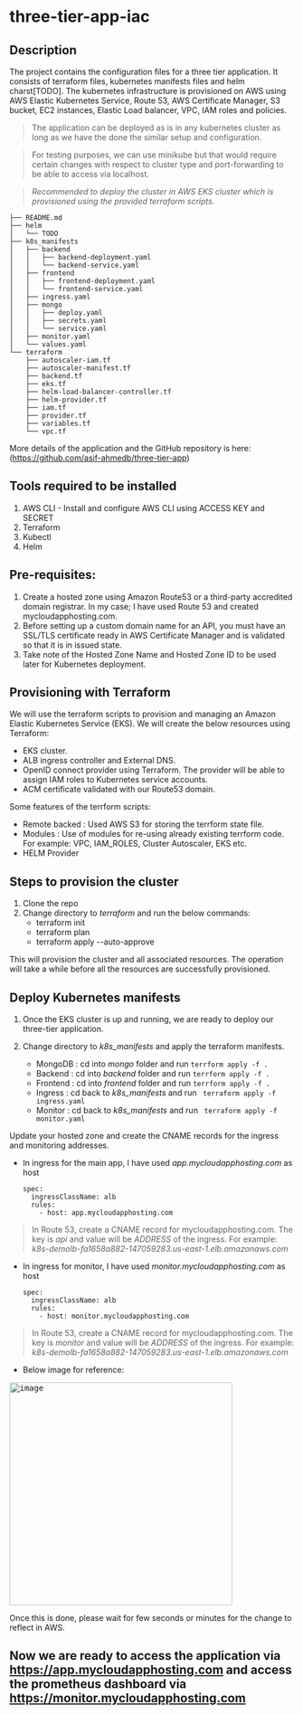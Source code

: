 # three-tier-app-iac

## Description
The project contains the configuration files for a three tier application. It consists of terraform files, kubernetes manifests files and helm charst[TODO]. The kubernetes infrastructure is provisioned on AWS using AWS Elastic Kubernetes Service, Route 53, AWS Certificate Manager, S3 bucket, EC2 instances, Elastic Load balancer, VPC, IAM roles and policies. 

> The application can be deployed as is in any kubernetes cluster as long as we have the done the similar setup and configuration.

> For testing purposes, we can use minikube but that would require certain changes with respect to cluster type and port-forwarding to be able to access via localhost.

> *Recommended to deploy the cluster in AWS EKS cluster which is provisioned using the provided terraform scripts.*

```
├── README.md
├── helm
│   └── TODO
├── k8s_manifests
│   ├── backend
│   │   ├── backend-deployment.yaml
│   │   └── backend-service.yaml
│   ├── frontend
│   │   ├── frontend-deployment.yaml
│   │   └── frontend-service.yaml
│   ├── ingress.yaml
│   ├── mongo
│   │   ├── deploy.yaml
│   │   ├── secrets.yaml
│   │   └── service.yaml
│   ├── monitor.yaml
│   └── values.yaml
└── terraform
    ├── autoscaler-iam.tf
    ├── autoscaler-manifest.tf
    ├── backend.tf
    ├── eks.tf
    ├── helm-load-balancer-controller.tf
    ├── helm-provider.tf
    ├── iam.tf
    ├── provider.tf
    ├── variables.tf
    └── vpc.tf
```
More details of the application and the GitHub repository is here: (https://github.com/asif-ahmedb/three-tier-app)

## Tools required to be installed
1. AWS CLI - Install and configure AWS CLI using ACCESS KEY and SECRET
2. Terraform
3. Kubectl
4. Helm

## Pre-requisites:
1. Create a hosted zone using Amazon Route53 or a third-party accredited domain registrar. In my case; I have used Route 53 and created mycloudapphosting.com.
2. Before setting up a custom domain name for an API, you must have an SSL/TLS certificate ready in AWS Certificate Manager and is validated so that it is in issued state.
3. Take note of the Hosted Zone Name and Hosted Zone ID to be used later for Kubernetes deployment.

## Provisioning with Terraform
We will use the terraform scripts to provision and managing an Amazon Elastic Kubernetes Service (EKS). We will create the below resources using Terraform:
- EKS cluster.
- ALB ingress controller and External DNS.
- OpenID connect provider using Terraform. The provider will be able to assign IAM roles to Kubernetes service accounts.
- ACM certificate validated with our Route53 domain.

Some features of the terrform scripts:
- Remote backed       : Used AWS S3 for storing the terrform state file.
- Modules             : Use of modules for re-using already existing terrform code. For example: VPC, IAM_ROLES, Cluster Autoscaler, EKS etc.
- HELM Provider

## Steps to provision the cluster
1. Clone the repo
2. Change directory to *terraform* and run the below commands:
   - terraform init
   - terraform plan
   - terraform apply --auto-approve

This will provision the cluster and all associated resources. The operation will take a while before all the resources are successfully provisioned.

## Deploy Kubernetes manifests

1. Once the EKS cluster is up and running, we are ready to deploy our three-tier application.
2. Change directory to *k8s_manifests* and apply the terraform manifests.
   
   - MongoDB    : cd into *mongo* folder and run ```terrform apply -f .```
   - Backend    : cd into *backend* folder and run ```terrform apply -f .```
   - Frontend   : cd into *frontend* folder and run ```terrform apply -f .```
   - Ingress    : cd  back to *k8s_manifests* and run ``` terraform apply -f ingress.yaml```
   - Monitor    : cd  back to *k8s_manifests* and run ``` terraform apply -f monitor.yaml```

Update your hosted zone and create the CNAME records for the ingress and monitoring addresses. 

- In ingress for the main app, I have used *app.mycloudapphosting.com* as host
    ```
    spec:
      ingressClassName: alb
      rules:
        - host: app.mycloudapphosting.com
    ```
> In Route 53, create a CNAME record for mycloudapphosting.com. The key is *api* and value will be *ADDRESS* of the ingress. For example: *k8s-demolb-fa1658a882-147059283.us-east-1.elb.amazonaws.com*

- In ingress for monitor, I have used *monitor.mycloudapphosting.com* as host
    ```
    spec:
      ingressClassName: alb
      rules:
        - host: monitor.mycloudapphosting.com
    ```
> In Route 53, create a CNAME record for mycloudapphosting.com. The key is *monitor* and value will be *ADDRESS* of the ingress. For example: *k8s-demolb-fa1658a882-147059283.us-east-1.elb.amazonaws.com*

- Below image for reference:
<kbd>
<img width="394" alt="image" src="https://github.com/asif-ahmedb/three-tier-app-iac/assets/24711835/c398eb6e-92e5-432e-b2fc-7631b26975fa">
</kbd>

Once this is done, please wait for few seconds or minutes for the change to reflect in AWS. 

## Now we are ready to access the application via https://app.mycloudapphosting.com and access the prometheus dashboard via https://monitor.mycloudapphosting.com

